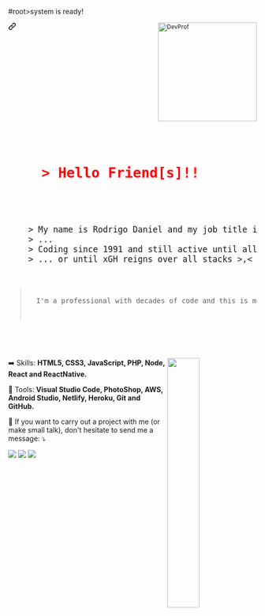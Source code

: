 <div style="background: url(https://web4comunicacao.com/wp-content/uploads/2016/07/lines-of-code.jpg)">
  <p align="left">#root>system is ready!</p>
<small style="height: 30px"><svg class="octicon octicon-link" viewBox="0 0 16 16" version="1.1" width="16" height="16" aria-hidden="true"><path fill-rule="evenodd" d="M7.775 3.275a.75.75 0 001.06 1.06l1.25-1.25a2 2 0 112.83 2.83l-2.5 2.5a2 2 0 01-2.83 0 .75.75 0 00-1.06 1.06 3.5 3.5 0 004.95 0l2.5-2.5a3.5 3.5 0 00-4.95-4.95l-1.25 1.25zm-4.69 9.64a2 2 0 010-2.83l2.5-2.5a2 2 0 012.83 0 .75.75 0 001.06-1.06 3.5 3.5 0 00-4.95 0l-2.5 2.5a3.5 3.5 0 004.95 4.95l1.25-1.25a.75.75 0 00-1.06-1.06l-1.25 1.25a2 2 0 01-2.83 0z"></path></svg>
  
  <img src="https://user-images.githubusercontent.com/27720916/151708725-e6ba3538-4d83-4697-946f-d6189361b2bc.gif" alt="DevProf" min-width="300px" max-width="300px" width="200px" align="right"/>
    
  
  <br/>
    
  </small>

<p align="left"> 
  <pre style="width: 100%" >
  <h1 align="left" style="color: red">
    > Hello Friend[s]!!  
  </h1>
  <big>
    > My name is Rodrigo Daniel and my job title is Senior Full Stack Developer
    > ...
    > Coding since 1991 and still active until all bugs are extinct
    > ... or until xGH reigns over all stacks >,<
  </big>
  <blockquote>
  I'm a professional with decades of code and this is my life.
  
  </blockquote>
  
  </pre>
  <img align="right" width="36%" src="https://github-readme-stats.vercel.app/api?username=rodasistemas&count_private=true&show_icons=true&theme=tokyonight" />
</p>

<p align="left">
  ➡️ Skills: <strong>HTML5, CSS3, JavaScript, PHP, Node, React and ReactNative.</strong>
</p>

<p align="left">
  💼 Tools: <strong>Visual Studio Code, PhotoShop, AWS, Android Studio, Netlify, Heroku, Git and GitHub.</strong>
</p>

<p align="left">
  💌 If you want to carry out a project with me (or make small talk), don't hesitate to send me a message: ⤵️
</p>

<p align="left">
  <a href="https://www.instagram.com/rodasistemas/" alt="Instagram">
  <img src="https://img.shields.io/badge/-Instagram-DF0174?style=for-the-badge&logo=instagram&logoColor=white&link=https://www.instagram.com/rodasistemas/"/></a>
  
  <a href="https://www.linkedin.com/in/daniel-andrade-293732b3/" alt="Linkedin">
  <img src="https://img.shields.io/badge/-Linkedin-0e76a8?style=for-the-badge&logo=Linkedin&logoColor=white&link=https://www.linkedin.com/in/daniel-andrade-293732b3/" /></a>

  <a href="https://www.facebook.com/rodasistemas/" alt="Facebook">
  <img src="https://img.shields.io/badge/-Facebook-3b5998?style=for-the-badge&logo=facebook&logoColor=white&link=https://www.facebook.com/rodasistemas/"/></a>
</p>
  
</div>


<canvas id="c"></canvas>
